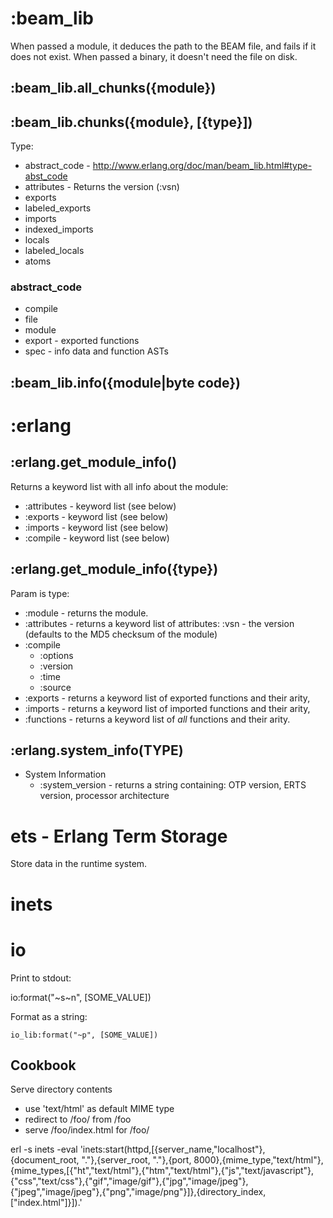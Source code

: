 # :beam_lib

When passed a module, it deduces the path to the BEAM file, and fails if it does not exist.
When passed a binary, it doesn't need the file on disk.

## :beam_lib.all_chunks({module})

## :beam_lib.chunks({module}, [{type}])

Type:
* abstract_code - http://www.erlang.org/doc/man/beam_lib.html#type-abst_code
* attributes - Returns the version (:vsn)
* exports
* labeled_exports
* imports
* indexed_imports
* locals
* labeled_locals
* atoms

### abstract_code
* compile
* file
* module
* export - exported functions
* spec - info data and function ASTs

## :beam_lib.info({module|byte code})

# :erlang

## :erlang.get_module_info()

Returns a keyword list with all info about the module:
* :attributes - keyword list (see below)
* :exports - keyword list (see below)
* :imports - keyword list (see below)
* :compile - keyword list (see below)

## :erlang.get_module_info({type})

Param is type:
* :module - returns the module.
* :attributes - returns a keyword list of attributes:
  :vsn - the version (defaults to the MD5 checksum of the module)
* :compile
  * :options
  * :version
  * :time
  * :source
* :exports - returns a keyword list of exported functions and their arity,
* :imports - returns a keyword list of imported functions and their arity,
* :functions - returns a keyword list of *all* functions and their arity.

## :erlang.system_info(TYPE)

* System Information
  * :system_version - returns a string containing:
    OTP version,
    ERTS version,
    processor architecture

# ets - Erlang Term Storage

Store data in the runtime system.

# inets

# io

Print to stdout:

io:format("~s~n", [SOME_VALUE])

Format as a string:

`io_lib:format("~p", [SOME_VALUE])`

## Cookbook

Serve directory contents

* use 'text/html' as default MIME type
* redirect to /foo/ from /foo
* serve /foo/index.html for /foo/

erl -s inets -eval 'inets:start(httpd,[{server_name,"localhost"},{document_root, "."},{server_root, "."},{port, 8000},{mime_type,"text/html"},{mime_types,[{"ht","text/html"},{"htm","text/html"},{"js","text/javascript"},{"css","text/css"},{"gif","image/gif"},{"jpg","image/jpeg"},{"jpeg","image/jpeg"},{"png","image/png"}]},{directory_index, ["index.html"]}]).'
